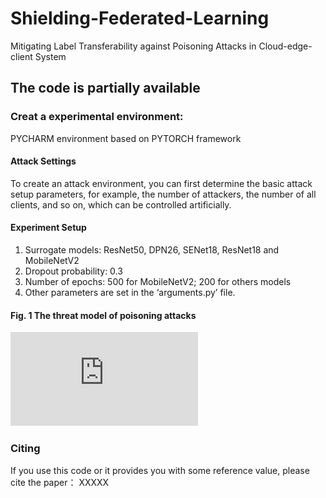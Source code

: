 # Shielding-Federated-Learning
Mitigating Label Transferability against Poisoning Attacks in Cloud-edge-client System
## The code is partially available

### Creat a experimental environment: 
PYCHARM environment based on PYTORCH framework

#### Attack Settings
To create an attack environment, you can first determine the basic attack setup parameters, for example, the number of attackers, the number of all clients, and so on, which can be controlled artificially.

#### Experiment Setup
1) Surrogate models: ResNet50, DPN26, SENet18, ResNet18 and MobileNetV2
2) Dropout probability: 0.3
3) Number of epochs: 500 for MobileNetV2; 200 for others models
4) Other parameters are set in the ‘arguments.py’ file.

#### Fig. 1 The threat model of poisoning attacks
![image](https://github.com/Azhaoyaru/Shielding-Federated-Learning/blob/main/Threat%20model%20of%20poisoning%20attacks.pdf)

### Citing
If you use this code or it provides you with some reference value, please cite the paper：
  XXXXX

